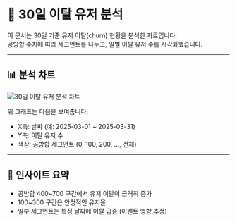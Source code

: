 # 🔄 30일 이탈 유저 분석

이 문서는 30일 기준 유저 이탈(churn) 현황을 분석한 자료입니다.  
공방합 수치에 따라 세그먼트를 나누고, 일별 이탈 유저 수를 시각화했습니다.

---

## 📊 분석 차트

![30일 이탈 유저 분석 차트](../images/churn_30days_chart.png)

위 그래프는 다음을 보여줍니다:

- X축: 날짜 (예: 2025-03-01 ~ 2025-03-31)
- Y축: 이탈 유저 수
- 색상: 공방합 세그먼트 (0, 100, 200, ..., 전체)

---

## 📌 인사이트 요약

- 공방합 400~700 구간에서 유저 이탈이 급격히 증가
- 100~300 구간은 안정적인 유지율
- 일부 세그먼트는 특정 날짜에 이탈 급증 (이벤트 영향 추정)
